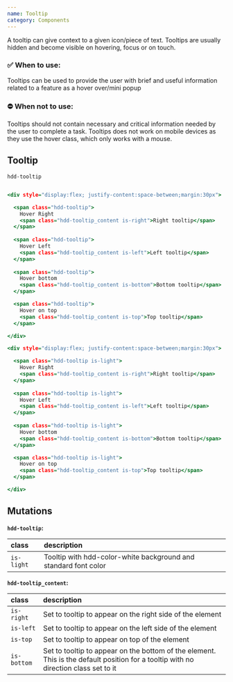 ```yaml
---
name: Tooltip
category: Components
---
```


A tooltip can give context to a given icon/piece of text. Tooltips are usually hidden and become visible on hovering, focus or on touch.

### ✅ When to use: 
Tooltips can be used to provide the user with brief and useful information related to a feature as a hover over/mini popup

### ⛔ When not to use:
Tooltips should not contain necessary and critical information needed by the user to complete a task. Tooltips does not work on mobile devices as they use the hover class, which only works with a mouse.

## Tooltip
`hdd-tooltip`

```tooltip.html

<div style="display:flex; justify-content:space-between;margin:30px">

  <span class="hdd-tooltip">
    Hover Right
    <span class="hdd-tooltip_content is-right">Right tooltip</span>
  </span>
   
  <span class="hdd-tooltip">
    Hover Left
    <span class="hdd-tooltip_content is-left">Left tooltip</span>
  </span>
   
  <span class="hdd-tooltip">
    Hover bottom
    <span class="hdd-tooltip_content is-bottom">Bottom tooltip</span>
  </span>

  <span class="hdd-tooltip">
    Hover on top
    <span class="hdd-tooltip_content is-top">Top tooltip</span>
  </span>

</div>

<div style="display:flex; justify-content:space-between;margin:30px">

  <span class="hdd-tooltip is-light">
    Hover Right
    <span class="hdd-tooltip_content is-right">Right tooltip</span>
  </span>
   
  <span class="hdd-tooltip is-light">
    Hover Left
    <span class="hdd-tooltip_content is-left">Left tooltip</span>
  </span>
   
  <span class="hdd-tooltip is-light">
    Hover bottom
    <span class="hdd-tooltip_content is-bottom">Bottom tooltip</span>
  </span>

  <span class="hdd-tooltip is-light">
    Hover on top
    <span class="hdd-tooltip_content is-top">Top tooltip</span>
  </span>

</div>

```

## Mutations
**`hdd-tooltip`:**

| class | description|
| :--- | :--- |
| `is-light` | Tooltip with hdd-color-white background and standard font color|

**`hdd-tooltip_content`:**

| class | description|
| :--- | :--- |
| `is-right` | Set to tooltip to appear on the right side of the element|
| `is-left` | Set to tooltip to appear on the left side of the element |
| `is-top` | Set to tooltip to appear on top of the element |
| `is-bottom` | Set to tooltip to appear on the bottom of the element. This is the default position for a tooltip with no direction class set to it |
